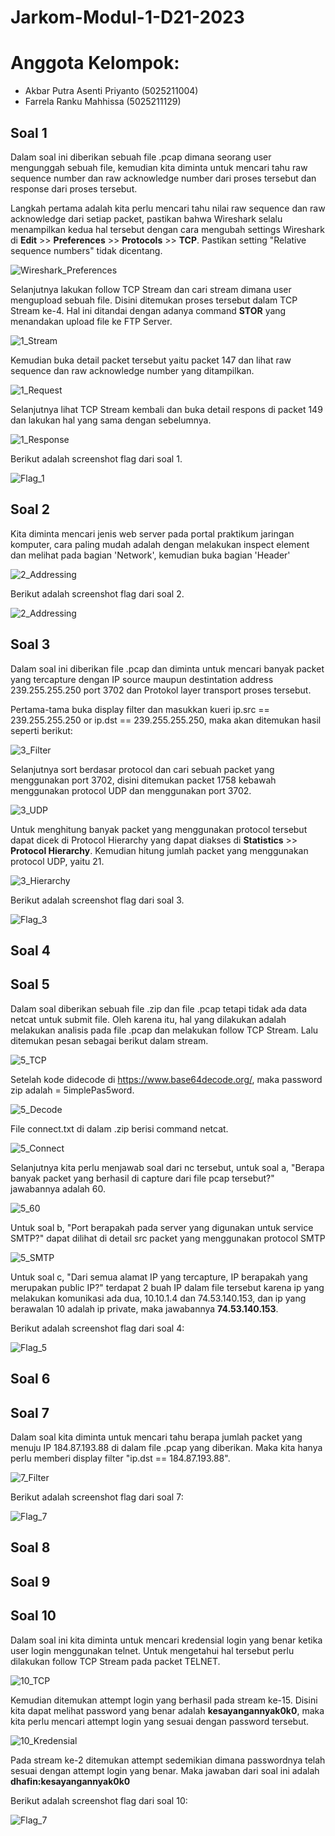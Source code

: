 # Jarkom-Modul-1-D21-2023

# Anggota Kelompok:
+ Akbar Putra Asenti Priyanto (5025211004)
+ Farrela Ranku Mahhissa (5025211129)

## Soal 1
Dalam soal ini diberikan sebuah file .pcap dimana seorang user mengunggah sebuah file, kemudian kita diminta untuk mencari tahu raw sequence number dan raw acknowledge number dari proses tersebut dan response dari proses tersebut.

Langkah pertama adalah kita perlu mencari tahu nilai raw sequence dan raw acknowledge dari setiap packet, pastikan bahwa Wireshark selalu menampilkan kedua hal tersebut dengan cara mengubah settings Wireshark di **Edit** >> **Preferences** >> **Protocols** >> **TCP**. Pastikan setting "Relative sequence numbers" tidak dicentang.

![Wireshark_Preferences](/Assets/1_Preferences.png)

Selanjutnya lakukan follow TCP Stream dan cari stream dimana user mengupload sebuah file. Disini ditemukan proses tersebut dalam TCP Stream ke-4. Hal ini ditandai dengan adanya command **STOR** yang menandakan upload file ke FTP Server.

![1_Stream](/Assets/1_Stream.png)

Kemudian buka detail packet tersebut yaitu packet 147 dan lihat raw sequence dan raw acknowledge number yang ditampilkan.

![1_Request](/Assets/1_Request.png)

Selanjutnya lihat TCP Stream kembali dan buka detail respons di packet 149 dan lakukan hal yang sama dengan sebelumnya.

![1_Response](/Assets/1_Response.png)

Berikut adalah screenshot flag dari soal 1.

![Flag_1](/Assets/Flag_1.png)

## Soal 2
Kita diminta mencari jenis web server pada portal praktikum jaringan komputer, cara paling mudah adalah dengan melakukan inspect element dan melihat pada bagian 'Network', kemudian buka bagian 'Header'

![2_Addressing](/Assets/2_Addressing.png)


Berikut adalah screenshot flag dari soal 2.

![2_Addressing](/Assets/Flag_2.png)



## Soal 3
Dalam soal ini diberikan file .pcap dan diminta untuk mencari banyak packet yang tercapture dengan IP source maupun destintation address 239.255.255.250 port 3702 dan Protokol layer transport proses tersebut.

Pertama-tama buka display filter dan masukkan kueri ip.src == 239.255.255.250 or ip.dst == 239.255.255.250, maka akan ditemukan hasil seperti berikut:

![3_Filter](/Assets/3_Filter.png)

Selanjutnya sort berdasar protocol dan cari sebuah packet yang menggunakan port 3702, disini ditemukan packet 1758 kebawah menggunakan protocol UDP dan menggunakan port 3702.

![3_UDP](/Assets/3_UDP.png)

Untuk menghitung banyak packet yang menggunakan protocol tersebut dapat dicek di Protocol Hierarchy yang dapat diakses di **Statistics** >> **Protocol Hierarchy**. Kemudian hitung jumlah packet yang menggunakan protocol UDP, yaitu 21.

![3_Hierarchy](/Assets/3_Hierarchy_Stats.png)

Berikut adalah screenshot flag dari soal 3.

![Flag_3](/Assets/Flag_3.png)

## Soal 4

## Soal 5
Dalam soal diberikan sebuah file .zip dan file .pcap tetapi tidak ada data netcat untuk submit file. Oleh karena itu, hal yang dilakukan adalah melakukan analisis pada file .pcap dan melakukan follow TCP Stream. Lalu ditemukan pesan sebagai berikut dalam stream.

![5_TCP](/Assets/5_TCP.png)

Setelah kode didecode di https://www.base64decode.org/, maka password zip adalah = 5implePas5word. 

![5_Decode](/Assets/5_Decode.png)

File connect.txt di dalam .zip berisi command netcat.

![5_Connect](/Assets/5_Connect.png)

Selanjutnya kita perlu menjawab soal dari nc tersebut, untuk soal a, "Berapa banyak packet yang berhasil di capture dari file pcap tersebut?" jawabannya adalah 60.

![5_60](/Assets/5_60.png)

Untuk soal b, "Port berapakah pada server yang digunakan untuk service SMTP?" dapat dilihat di detail src packet yang menggunakan protocol SMTP

![5_SMTP](/Assets/5_SMTP.png)

Untuk soal c, "Dari semua alamat IP yang tercapture, IP berapakah yang merupakan public IP?" terdapat 2 buah IP dalam file tersebut karena ip yang melakukan komunikasi ada dua, 10.10.1.4 dan 74.53.140.153, dan ip yang berawalan 10 adalah ip private, maka jawabannya **74.53.140.153**.

Berikut adalah screenshot flag dari soal 4:

![Flag_5](/Assets/Flag_5.png)
 
## Soal 6

## Soal 7
Dalam soal kita diminta untuk mencari tahu berapa jumlah packet yang menuju IP 184.87.193.88 di dalam file .pcap yang diberikan. Maka kita hanya perlu memberi display filter "ip.dst == 184.87.193.88".

![7_Filter](/Assets/7_Filter.png)

Berikut adalah screenshot flag dari soal 7:

![Flag_7](/Assets/Flag_7.png)

## Soal 8

## Soal 9

## Soal 10
Dalam soal ini kita diminta untuk mencari kredensial login yang benar ketika user login menggunakan telnet. Untuk mengetahui hal tersebut perlu dilakukan follow TCP Stream pada packet TELNET.

![10_TCP](/Assets/10_TCP.png)

Kemudian ditemukan attempt login yang berhasil pada stream ke-15. Disini kita dapat melihat password yang benar adalah **kesayangannyak0k0**, maka kita perlu mencari attempt login yang sesuai dengan password tersebut.

![10_Kredensial](/Assets/10_Kredensial.png)

Pada stream ke-2 ditemukan attempt sedemikian dimana passwordnya telah sesuai dengan attempt login yang benar. Maka jawaban dari soal ini adalah **dhafin:kesayangannyak0k0**

Berikut adalah screenshot flag dari soal 10:

![Flag_7](/Assets/Flag_10.png)
